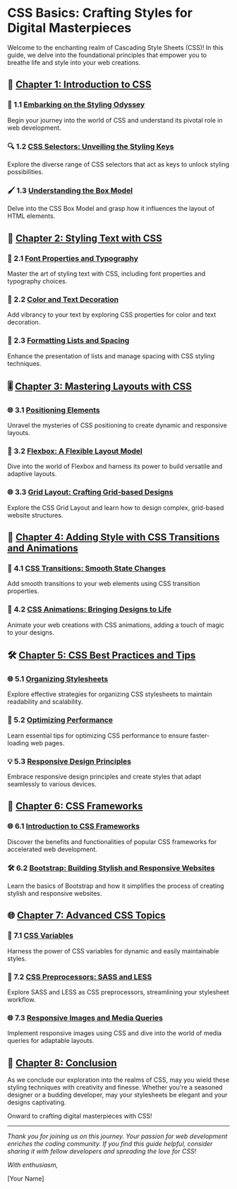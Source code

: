 # CSS Basics: Crafting Styles for Digital Masterpieces

Welcome to the enchanting realm of Cascading Style Sheets (CSS)! In this guide, we delve into the foundational principles that empower you to breathe life and style into your web creations.

## 🎨 [Chapter 1: Introduction to CSS](#-1-introduction-to-css)

### 🚀 1.1 [Embarking on the Styling Odyssey](#11-embarking-on-the-styling-odyssey)

Begin your journey into the world of CSS and understand its pivotal role in web development.

### 🔍 1.2 [CSS Selectors: Unveiling the Styling Keys](#12-css-selectors-unveiling-the-styling-keys)

Explore the diverse range of CSS selectors that act as keys to unlock styling possibilities.

### 🖌️ 1.3 [Understanding the Box Model](#13-understanding-the-box-model)

Delve into the CSS Box Model and grasp how it influences the layout of HTML elements.

## 🌈 [Chapter 2: Styling Text with CSS](#-2-styling-text-with-css)

### 📝 2.1 [Font Properties and Typography](#21-font-properties-and-typography)

Master the art of styling text with CSS, including font properties and typography choices.

### 🎨 2.2 [Color and Text Decoration](#22-color-and-text-decoration)

Add vibrancy to your text by exploring CSS properties for color and text decoration.

### 📖 2.3 [Formatting Lists and Spacing](#23-formatting-lists-and-spacing)

Enhance the presentation of lists and manage spacing with CSS styling techniques.

## 🎚️ [Chapter 3: Mastering Layouts with CSS](#-3-mastering-layouts-with-css)

### 🌐 3.1 [Positioning Elements](#31-positioning-elements)

Unravel the mysteries of CSS positioning to create dynamic and responsive layouts.

### 🌈 3.2 [Flexbox: A Flexible Layout Model](#32-flexbox-a-flexible-layout-model)

Dive into the world of Flexbox and harness its power to build versatile and adaptive layouts.

### 🌐 3.3 [Grid Layout: Crafting Grid-based Designs](#33-grid-layout-crafting-grid-based-designs)

Explore the CSS Grid Layout and learn how to design complex, grid-based website structures.

## 🎨 [Chapter 4: Adding Style with CSS Transitions and Animations](#-4-adding-style-with-css-transitions-and-animations)

### 🔄 4.1 [CSS Transitions: Smooth State Changes](#41-css-transitions-smooth-state-changes)

Add smooth transitions to your web elements using CSS transition properties.

### 🎉 4.2 [CSS Animations: Bringing Designs to Life](#42-css-animations-bringing-designs-to-life)

Animate your web creations with CSS animations, adding a touch of magic to your designs.

## 🛠️ [Chapter 5: CSS Best Practices and Tips](#-5-css-best-practices-and-tips)

### 🌐 5.1 [Organizing Stylesheets](#51-organizing-stylesheets)

Explore effective strategies for organizing CSS stylesheets to maintain readability and scalability.

### 🚀 5.2 [Optimizing Performance](#52-optimizing-performance)

Learn essential tips for optimizing CSS performance to ensure faster-loading web pages.

### 💡 5.3 [Responsive Design Principles](#53-responsive-design-principles)

Embrace responsive design principles and create styles that adapt seamlessly to various devices.

## 🎨 [Chapter 6: CSS Frameworks](#-6-css-frameworks)

### 🌐 6.1 [Introduction to CSS Frameworks](#61-introduction-to-css-frameworks)

Discover the benefits and functionalities of popular CSS frameworks for accelerated web development.

### 🛠️ 6.2 [Bootstrap: Building Stylish and Responsive Websites](#62-bootstrap-building-stylish-and-responsive-websites)

Learn the basics of Bootstrap and how it simplifies the process of creating stylish and responsive websites.

## 🌐 [Chapter 7: Advanced CSS Topics](#-7-advanced-css-topics)

### 🌈 7.1 [CSS Variables](#71-css-variables)

Harness the power of CSS variables for dynamic and easily maintainable styles.

### 🚀 7.2 [CSS Preprocessors: SASS and LESS](#72-css-preprocessors-sass-and-less)

Explore SASS and LESS as CSS preprocessors, streamlining your stylesheet workflow.

### 🌐 7.3 [Responsive Images and Media Queries](#73-responsive-images-and-media-queries)

Implement responsive images using CSS and dive into the world of media queries for adaptable layouts.

## 🚀 [Chapter 8: Conclusion](#conclusion-css-basics)

As we conclude our exploration into the realms of CSS, may you wield these styling techniques with creativity and finesse. Whether you're a seasoned designer or a budding developer, may your stylesheets be elegant and your designs captivating.

Onward to crafting digital masterpieces with CSS!

---

_Thank you for joining us on this journey. Your passion for web development enriches the coding community. If you find this guide helpful, consider sharing it with fellow developers and spreading the love for CSS!_

_With enthusiasm,_

[Your Name]

